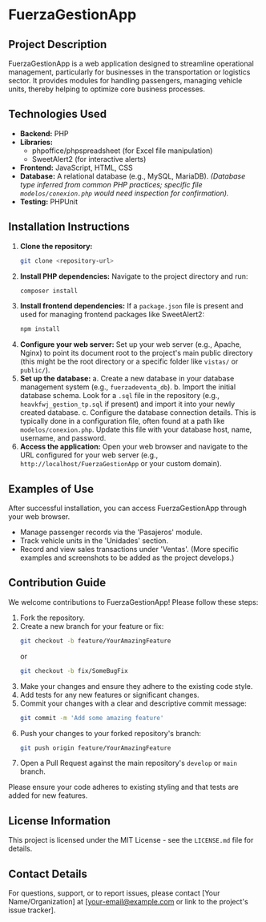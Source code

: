# FuerzaGestionApp

## Project Description

FuerzaGestionApp is a web application designed to streamline operational management, particularly for businesses in the transportation or logistics sector. It provides modules for handling passengers, managing vehicle units, thereby helping to optimize core business processes.

## Technologies Used

*   **Backend:** PHP
*   **Libraries:**
    *   phpoffice/phpspreadsheet (for Excel file manipulation)
    *   SweetAlert2 (for interactive alerts)
*   **Frontend:** JavaScript, HTML, CSS
*   **Database:** A relational database (e.g., MySQL, MariaDB). *(Database type inferred from common PHP practices; specific file `modelos/conexion.php` would need inspection for confirmation).*
*   **Testing:** PHPUnit

## Installation Instructions

1.  **Clone the repository:**
    ```bash
    git clone <repository-url>
    ```
2.  **Install PHP dependencies:**
    Navigate to the project directory and run:
    ```bash
    composer install
    ```
3.  **Install frontend dependencies:**
    If a `package.json` file is present and used for managing frontend packages like SweetAlert2:
    ```bash
    npm install
    ```
4.  **Configure your web server:**
    Set up your web server (e.g., Apache, Nginx) to point its document root to the project's main public directory (this might be the root directory or a specific folder like `vistas/` or `public/`).
5.  **Set up the database:**
    a.  Create a new database in your database management system (e.g., `fuerzadeventa_db`).
    b.  Import the initial database schema. Look for a `.sql` file in the repository (e.g., `heavkfwj_gestion_tp.sql` if present) and import it into your newly created database.
    c.  Configure the database connection details. This is typically done in a configuration file, often found at a path like `modelos/conexion.php`. Update this file with your database host, name, username, and password.
6.  **Access the application:**
    Open your web browser and navigate to the URL configured for your web server (e.g., `http://localhost/FuerzaGestionApp` or your custom domain).

## Examples of Use

After successful installation, you can access FuerzaGestionApp through your web browser.
*   Manage passenger records via the 'Pasajeros' module.
*   Track vehicle units in the 'Unidades' section.
*   Record and view sales transactions under 'Ventas'.
(More specific examples and screenshots to be added as the project develops.)

## Contribution Guide

We welcome contributions to FuerzaGestionApp! Please follow these steps:
1.  Fork the repository.
2.  Create a new branch for your feature or fix:
    ```bash
    git checkout -b feature/YourAmazingFeature
    ```
    or
    ```bash
    git checkout -b fix/SomeBugFix
    ```
3.  Make your changes and ensure they adhere to the existing code style.
4.  Add tests for any new features or significant changes.
5.  Commit your changes with a clear and descriptive commit message:
    ```bash
    git commit -m 'Add some amazing feature'
    ```
6.  Push your changes to your forked repository's branch:
    ```bash
    git push origin feature/YourAmazingFeature
    ```
7.  Open a Pull Request against the main repository's `develop` or `main` branch.

Please ensure your code adheres to existing styling and that tests are added for new features.

## License Information

This project is licensed under the MIT License - see the `LICENSE.md` file for details.

## Contact Details

For questions, support, or to report issues, please contact [Your Name/Organization] at [your-email@example.com or link to the project's issue tracker].
